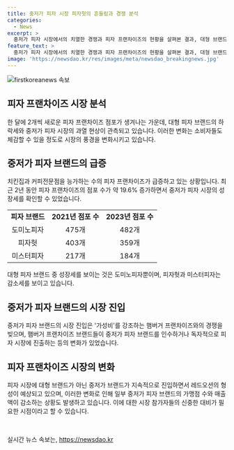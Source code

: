 ```yaml
---
title: 중저가 피자 시장 피자헛의 흔들림과 경쟁 분석
categories:
  - News
excerpt: >
  중저가 피자 시장에서의 치열한 경쟁과 피자 프랜차이즈의 현황을 살펴본 결과, 대형 브랜드의 하락세와 폐점이 늘어나고 있는 것으로 나타났다. 최근 몇 년간 중저가 피자 브랜드의 증가세가 두드러지며, 이에 따라 소비자들의 선택폭이 확장되었다. 가격 부담을 줄여주는 중저가 브랜드들의 등장으로 냉동피자 시장도 성장하고 있는 추세이다. 그러나 고물가 시기에도 불구하고 프랜차이즈 시장에는 매달 2개꼴로 새로운 브랜드가 생겨나는 가운데, 중저가 피자 시장 또한 레드오션화의 우려가 제기되고 있다.
feature_text: >
  중저가 피자 시장에서의 치열한 경쟁과 피자 프랜차이즈의 현황을 살펴본 결과, 대형 브랜드의 하락세와 폐점이 늘어나고 있는 것으로 나타났다. 최근 몇 년간 중저가 피자 브랜드의 증가세가 두드러지며, 이에 따라 소비자들의 선택폭이 확장되었다. 가격 부담을 줄여주는 중저가 브랜드들의 등장으로 냉동피자 시장도 성장하고 있는 추세이다. 그러나 고물가 시기에도 불구하고 프랜차이즈 시장에는 매달 2개꼴로 새로운 브랜드가 생겨나는 가운데, 중저가 피자 시장 또한 레드오션화의 우려가 제기되고 있다.
image: 'https://newsdao.kr/res/images/meta/newsdao_breakingnews.jpg'
---
```


<p><img src="https://newsdao.kr/res/images/meta/newsdao_breakingnews.jpg" alt="firstkoreanews 속보" /></p>

<h2 data-ke-size="size26">피자 프랜차이즈 시장 분석</h2>

<p data-ke-size="size16">한 달에 2개씩 새로운 피자 프랜차이즈 점포가 생겨나는 가운데, 대형 피자 브랜드의 하락세와 중저가 피자 시장의 과열 현상이 관측되고 있습니다. 이러한 변화는 소비자들도 체감할 수 있을 정도로 시장의 풍경을 변화시키고 있습니다.</p>

<h2 data-ke-size="size26">중저가 피자 브랜드의 급증</h2>

<p data-ke-size="size16">치킨집과 커피전문점을 능가하는 수의 피자 프랜차이즈가 급증하고 있는 상황입니다. 최근 2년 동안 피자 프랜차이즈의 점포 수가 약 19.6% 증가하면서 중저가 피자 시장의 성장세를 확인할 수 있었습니다.</p>

<table>
  <tr>
    <td style="text-align: center; height: 17px;"><b>피자 브랜드</b></td>
    <td style="text-align: center; height: 17px;"><b>2021년 점포 수</b></td>
    <td style="text-align: center; height: 17px;"><b>2023년 점포 수</b></td>
  </tr>
  <tr>
    <td style="text-align: center; height: 17px;">도미노피자</td>
    <td style="text-align: center; height: 17px;">475개</td>
    <td style="text-align: center; height: 17px;">482개</td>
  </tr>
  <tr>
    <td style="text-align: center; height: 17px;">피자헛</td>
    <td style="text-align: center; height: 17px;">403개</td>
    <td style="text-align: center; height: 17px;">359개</td>
  </tr>
  <tr>
    <td style="text-align: center; height: 17px;">미스터피자</td>
    <td style="text-align: center; height: 17px;">217개</td>
    <td style="text-align: center; height: 17px;">184개</td>
  </tr>
</table>

<p data-ke-size="size16">대형 피자 브랜드 중 성장세를 보이는 것은 도미노피자뿐이며, 피자헛과 미스터피자는 감소세를 보이고 있습니다.</p>

<h2 data-ke-size="size26">중저가 피자 브랜드의 시장 진입</h2>

<p data-ke-size="size16">중저가 피자 브랜드의 시장 진입은 '가성비'를 강조하는 햄버거 프랜차이즈와의 경쟁을 빚으며, 햄버거 프랜차이즈 브랜드들이 중저가 피자 브랜드를 인수하거나 독자적으로 피자 시장에 진출하는 등의 변화가 있었습니다.</p>

<h2 data-ke-size="size26">피자 프랜차이즈 시장의 변화</h2>

<p data-ke-size="size16">피자 시장에 대형 브랜드가 아닌 중저가 브랜드가 지속적으로 진입하면서 레드오션의 형성이 예상되고 있으며, 이러한 변화로 인해 일부 중저가 피자 브랜드의 가맹점 수와 매출액이 감소하는 상황도 발생하고 있습니다. 이에 대한 시장 참가자들의 신중한 대비가 필요한 시점이라고 할 수 있습니다.</p>

<p data-ke-size="size16">&nbsp;</p>
실시간 뉴스 속보는, <a href="https://newsdao.kr" rel="dofollow">https://newsdao.kr</a>


